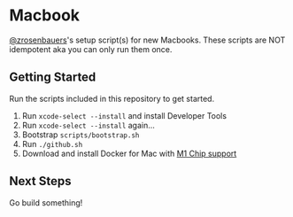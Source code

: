 # Macbook 

[@zrosenbauers](https://twitter.com/zrosenbauer)'s setup script(s) for new Macbooks. These scripts are NOT 
idempotent aka you can only run them once.

## Getting Started

Run the scripts included in this repository to get started.

1. Run `xcode-select --install` and install Developer Tools
2. Run `xcode-select --install` again...
3. Bootstrap `scripts/bootstrap.sh`
4. Run `./github.sh`
5. Download and install Docker for Mac with [M1 Chip support](https://docs.docker.com/docker-for-mac/apple-m1/)

## Next Steps

Go build something!
